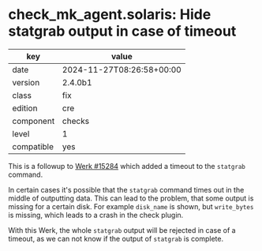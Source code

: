 [//]: # (werk v2)
# check_mk_agent.solaris: Hide statgrab output in case of timeout

key        | value
---------- | ---
date       | 2024-11-27T08:26:58+00:00
version    | 2.4.0b1
class      | fix
edition    | cre
component  | checks
level      | 1
compatible | yes

This is a followup to [Werk #15284](https://checkmk.com/werk/15284) which added
a timeout to the `statgrab` command.

In certain cases it's possible that the `statgrab` command times out in the middle
of outputting data. This can lead to the problem, that some output is missing
for a certain disk. For example `disk_name` is shown, but `write_bytes` is
missing, which leads to a crash in the check plugin.

With this Werk, the whole `statgrab` output will be rejected in case of a
timeout, as we can not know if the output of `statgrab` is complete.
